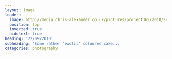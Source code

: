 ```yaml
---
layout: image
leader:
  image: http://media.chris-alexander.co.uk/pictures/project365/2010/sep/22/220910.jpg
  position: top
  inverted: true
  hidetext: true
heading: '22/09/2010'
subheading: 'Some rather "exotic" coloured cake...'
categories: photography
---
```

